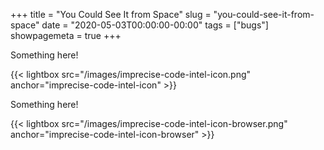 +++
title = "You Could See It from Space"
slug = "you-could-see-it-from-space"
date = "2020-05-03T00:00:00-00:00"
tags = ["bugs"]
showpagemeta = true
+++

Something here!

{{< lightbox src="/images/imprecise-code-intel-icon.png" anchor="imprecise-code-intel-icon" >}}

Something here!

{{< lightbox src="/images/imprecise-code-intel-icon-browser.png" anchor="imprecise-code-intel-icon-browser" >}}
